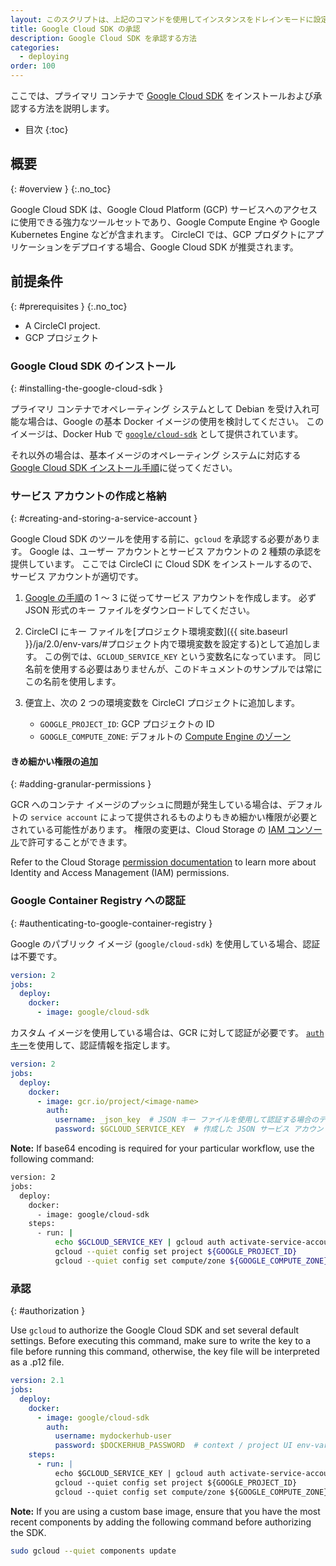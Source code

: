 ```yaml
---
layout: このスクリプトは、上記のコマンドを使用してインスタンスをドレインモードに設定し、インスタンス上で実行中のジョブをモニタリングし、ジョブが完了するのを待ってからインスタンスを終了します。
title: Google Cloud SDK の承認
description: Google Cloud SDK を承認する方法
categories:
  - deploying
order: 100
---
```


ここでは、プライマリ コンテナで [Google Cloud SDK](https://cloud.google.com/sdk/) をインストールおよび承認する方法を説明します。

* 目次
{:toc}

## 概要
{: #overview }
{:.no_toc}

Google Cloud SDK は、Google Cloud Platform (GCP) サービスへのアクセスに使用できる強力なツールセットであり、Google Compute Engine や Google Kubernetes Engine などが含まれます。 CircleCI では、GCP プロダクトにアプリケーションをデプロイする場合、Google Cloud SDK が推奨されます。

## 前提条件
{: #prerequisites }
{:.no_toc}

- A CircleCI project.
- GCP プロジェクト

### Google Cloud SDK のインストール
{: #installing-the-google-cloud-sdk }

プライマリ コンテナでオペレーティング システムとして Debian を受け入れ可能な場合は、Google の基本 Docker イメージの使用を検討してください。 このイメージは、Docker Hub で [`google/cloud-sdk`](https://hub.docker.com/r/google/cloud-sdk/) として提供されています。

それ以外の場合は、基本イメージのオペレーティング システムに対応する [Google Cloud SDK インストール手順](https://cloud.google.com/sdk/)に従ってください。

### サービス アカウントの作成と格納
{: #creating-and-storing-a-service-account }

Google Cloud SDK のツールを使用する前に、`gcloud` を承認する必要があります。 Google は、ユーザー アカウントとサービス アカウントの 2 種類の承認を提供しています。 ここでは CircleCI に Cloud SDK をインストールするので、サービス アカウントが適切です。

1. [Google の手順](https://cloud.google.com/sdk/docs/authorizing#authorizing_with_a_service_account)の 1 ～ 3 に従ってサービス アカウントを作成します。 必ず JSON 形式のキー ファイルをダウンロードしてください。

2. CircleCI にキー ファイルを[プロジェクト環境変数]({{ site.baseurl }}/ja/2.0/env-vars/#プロジェクト内で環境変数を設定する)として追加します。 この例では、`GCLOUD_SERVICE_KEY` という変数名になっています。 同じ名前を使用する必要はありませんが、このドキュメントのサンプルでは常にこの名前を使用します。

3. 便宜上、次の 2 つの環境変数を CircleCI プロジェクトに追加します。
    - `GOOGLE_PROJECT_ID`: GCP プロジェクトの ID
    - `GOOGLE_COMPUTE_ZONE`: デフォルトの [Compute Engine のゾーン](https://cloud.google.com/compute/docs/regions-zones/)

#### きめ細かい権限の追加
{: #adding-granular-permissions }

GCR へのコンテナ イメージのプッシュに問題が発生している場合は、デフォルトの `service account` によって提供されるものよりもきめ細かい権限が必要とされている可能性があります。 権限の変更は、Cloud Storage の [IAM コンソール](https://console.cloud.google.com/iam-admin/iam/project)で許可することができます。

Refer to the Cloud Storage [permission documentation](https://cloud.google.com/storage/docs/access-control/iam-permissions) to learn more about Identity and Access Management (IAM) permissions.

### Google Container Registry への認証
{: #authenticating-to-google-container-registry }

Google のパブリック イメージ (`google/cloud-sdk`) を使用している場合、認証は不要です。

```yaml
version: 2
jobs:
  deploy:
    docker:
      - image: google/cloud-sdk
```

カスタム イメージを使用している場合は、GCR に対して認証が必要です。 [`auth` キー](https://circleci.com/ja/docs/2.0/configuration-reference/#docker)を使用して、認証情報を指定します。

```yaml
version: 2
jobs:
  deploy:
    docker:
      - image: gcr.io/project/<image-name>
        auth:
          username: _json_key  # JSON キー ファイルを使用して認証する場合のデフォルトのユーザー名
          password: $GCLOUD_SERVICE_KEY  # 作成した JSON サービス アカウント、base64 にエンコードしない
```

**Note:** If base64 encoding is required for your particular workflow, use the following command:

```bash
version: 2
jobs:
  deploy:
    docker:
      - image: google/cloud-sdk
    steps:
      - run: |
          echo $GCLOUD_SERVICE_KEY | gcloud auth activate-service-account --key-file=-
          gcloud --quiet config set project ${GOOGLE_PROJECT_ID}
          gcloud --quiet config set compute/zone ${GOOGLE_COMPUTE_ZONE}
```

### 承認
{: #authorization }

Use `gcloud` to authorize the Google Cloud SDK and set several default settings. Before executing this command, make sure to write the key to a file before running this command, otherwise, the key file will be interpreted as a .p12 file.

```yaml
version: 2.1
jobs:
  deploy:
    docker:
      - image: google/cloud-sdk
        auth:
          username: mydockerhub-user
          password: $DOCKERHUB_PASSWORD  # context / project UI env-var reference
    steps:
      - run: |
          echo $GCLOUD_SERVICE_KEY | gcloud auth activate-service-account --key-file=-
          gcloud --quiet config set project ${GOOGLE_PROJECT_ID}
          gcloud --quiet config set compute/zone ${GOOGLE_COMPUTE_ZONE}
```

**Note:** If you are using a custom base image, ensure that you have the most recent components by adding the following command before authorizing the SDK.

```bash
sudo gcloud --quiet components update
```
